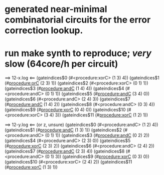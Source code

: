 # generated near-minimal combinatorial circuits for the error correction lookup.
# run make synth to reproduce; _very_ slow (64core/h per circuit)
 
==> 12-x.log <==
(gateindices$0 (#<procedure:xorC> (1 3) 4))
(gateindices$1 (#<procedure:orC> (2 3) 1))
(gateindices$2 (#<procedure:xorC> (0 1) 1))
(gateindices$3 (#<procedure:andC> (1 4) 4))
(gateindices$4 (#<procedure:andC> (0 1) 1))
(gateindices$5 (#<procedure:andC> (3 4) 0))
(gateindices$6 (#<procedure:andC> (2 4) 3))
(gateindices$7 (#<procedure:andC> (1 4) 2))
(gateindices$8 (#<procedure:andC> (0 3) 4))
(gateindices$9 (#<procedure:xorC> (0 4) 0))
(gateindices$10 (#<procedure:xorC> (3 4) 3))
(gateindices$11 (#<procedure:xorC> (1 2) 1))


==> 12-y.log <== (or z, unsure)
(gateindices$0 (#<procedure:andC> (1 2) 4))
(gateindices$1 (#<procedure:andC> (1 3) 1))
(gateindices$2 (#<procedure:andC> (0 1) 1))
(gateindices$3 (#<procedure:andC> (0 2) 2))
(gateindices$4 (#<procedure:andC> (2 3) 0))
(gateindices$5 (#<procedure:xorC> (2 3) 2))
(gateindices$6 (#<procedure:andC> (2 4) 2))
(gateindices$7 (#<procedure:andC> (2 3) 4))
(gateindices$8 (#<procedure:andC> (0 1) 3))
(gateindices$9 (#<procedure:xorC> (0 3) 0))
(gateindices$10 (#<procedure:xorC> (2 4) 2))
(gateindices$11 (#<procedure:xorC> (1 3) 1))
